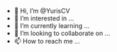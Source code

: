 - 👋 Hi, I’m @YurisCV
- 👀 I’m interested in ...
- 🌱 I’m currently learning ...
- 💞️ I’m looking to collaborate on ...
- 📫 How to reach me ...

<!---
YurisCV/YurisCV is a ✨ special ✨ repository because its `README.md` (this file) appears on your GitHub profile.
You can click the Preview link to take a look at your changes.
--->
